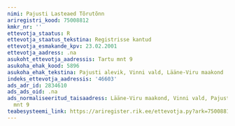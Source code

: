 ```yaml
---
nimi: Pajusti Lasteaed Tõrutõnn
ariregistri_kood: 75008812
kmkr_nr: ''
ettevotja_staatus: R
ettevotja_staatus_tekstina: Registrisse kantud
ettevotja_esmakande_kpv: 23.02.2001
ettevotja_aadress: .na
asukoht_ettevotja_aadressis: Tartu mnt 9
asukoha_ehak_kood: 5896
asukoha_ehak_tekstina: Pajusti alevik, Vinni vald, Lääne-Viru maakond
indeks_ettevotja_aadressis: '46603'
ads_adr_id: 2834610
ads_ads_oid: .na
ads_normaliseeritud_taisaadress: Lääne-Viru maakond, Vinni vald, Pajusti alevik, Tartu
  mnt 9
teabesysteemi_link: https://ariregister.rik.ee/ettevotja.py?ark=75008812&ref=rekvisiidid
---
```

